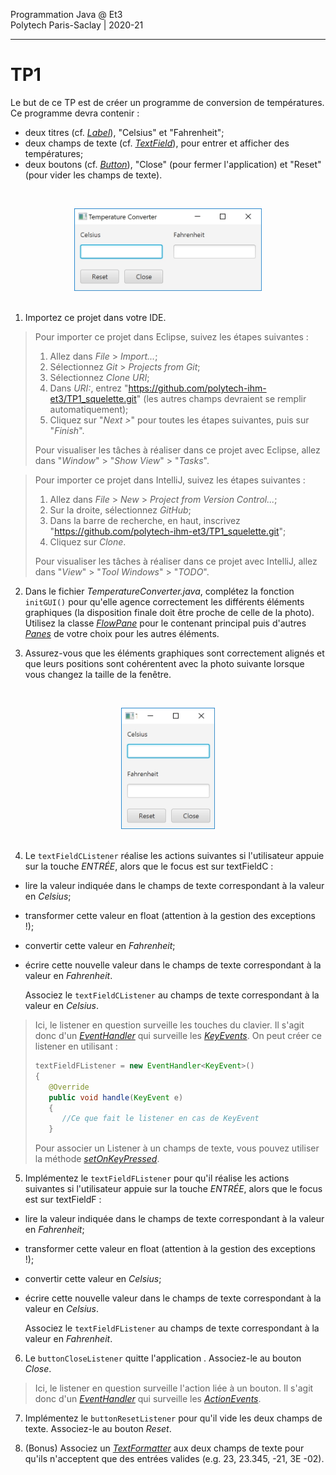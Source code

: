 Programmation Java @ Et3
<br>
Polytech Paris-Saclay | 2020-21

___

# TP1

Le but de ce TP est de créer un programme de conversion de températures.
Ce programme devra contenir :

  - deux titres (cf. [*Label*](https://docs.oracle.com/javase/8/javafx/api/javafx/scene/control/Label.html)), "Celsius" et "Fahrenheit";
  - deux champs de texte (cf. [*TextField*](https://docs.oracle.com/javase/8/javafx/api/javafx/scene/control/TextField.html)), pour entrer et afficher des températures;
  - deux boutons (cf. [*Button*](https://docs.oracle.com/javase/8/javafx/api/javafx/scene/control/Button.html)), "Close" (pour fermer l'application) et "Reset" (pour vider les champs de texte).

<br><div align="center"><img src="images/tempconvH.jpg" width="300"></img></div><br>

1. Importez ce projet dans votre IDE.

> Pour importer ce projet dans Eclipse, suivez les étapes suivantes :
>   1) Allez dans *File* > *Import...*;
>   2) Sélectionnez *Git* > *Projects from Git*;
>   3) Sélectionnez *Clone URI*;
>   4) Dans *URI:*, entrez "https://github.com/polytech-ihm-et3/TP1_squelette.git" (les autres champs devraient se remplir automatiquement);
>   5) Cliquez sur "*Next >*" pour toutes les étapes suivantes, puis sur "*Finish*".
>   
> Pour visualiser les tâches à réaliser dans ce projet avec Eclipse, allez dans "*Window*" > "*Show View*" > "*Tasks*".

> Pour importer ce projet dans IntelliJ, suivez les étapes suivantes :
>   1) Allez dans *File* > *New* > *Project from Version Control...*;
>   2) Sur la droite, sélectionnez *GitHub*;
>   3) Dans la barre de recherche, en haut, inscrivez "https://github.com/polytech-ihm-et3/TP1_squelette.git";
>   4) Cliquez sur *Clone*.
>   
> Pour visualiser les tâches à réaliser dans ce projet avec IntelliJ, allez dans "*View*" > "*Tool Windows*" > "*TODO*".

2. Dans le fichier *TemperatureConverter.java*, complétez la fonction `initGUI()` pour qu'elle agence correctement les différents éléments graphiques (la disposition finale doit être proche de celle de la photo). Utilisez la classe [*FlowPane*](https://docs.oracle.com/javase/8/javafx/api/javafx/scene/layout/FlowPane.html) pour le contenant principal puis d'autres [*Panes*](https://docs.oracle.com/javase/8/javafx/api/javafx/scene/layout/Pane.html) de votre choix pour les autres éléments.

3. Assurez-vous que les éléments graphiques sont correctement alignés et que leurs positions sont cohérentent avec la photo suivante lorsque vous changez la taille de la fenêtre.

<br><div align="center"><img src="images/tempconvV.jpg" width="150"></img></div><br>

4. Le `textFieldCListener` réalise les actions suivantes si l'utilisateur appuie sur la touche *ENTRÉE*, alors que le focus est sur textFieldC :

 - lire la valeur indiquée dans le champs de texte correspondant à la valeur en *Celsius*;
 - transformer cette valeur en float (attention à la gestion des exceptions !);
 - convertir cette valeur en *Fahrenheit*;
 - écrire cette nouvelle valeur dans le champs de texte correspondant à la valeur en *Fahrenheit*.

    Associez le `textFieldCListener` au champs de texte correspondant à la valeur en *Celsius*.

> Ici, le listener en question surveille les touches du clavier. Il s'agit donc d'un [*EventHandler*](https://docs.oracle.com/javase/8/javafx/api/javafx/event/EventHandler.html) qui surveille les [*KeyEvents*](https://docs.oracle.com/javase/8/javafx/api/javafx/scene/input/KeyEvent.html). On peut créer ce listener en utilisant :
> ```Java
> textFieldFListener = new EventHandler<KeyEvent>() 
> {
>    @Override
>    public void handle(KeyEvent e) 
>    {
>       //Ce que fait le listener en cas de KeyEvent
>    }
> ```
> Pour associer un Listener à un champs de texte, vous pouvez utiliser la méthode [*setOnKeyPressed*](https://docs.oracle.com/javase/8/javafx/api/javafx/scene/Node.html#setOnKeyPressed-javafx.event.EventHandler-).

5. Implémentez le `textFieldFListener` pour qu'il réalise les actions suivantes si l'utilisateur appuie sur la touche *ENTRÉE*, alors que le focus est sur textFieldF :

 - lire la valeur indiquée dans le champs de texte correspondant à la valeur en *Fahrenheit*;
 - transformer cette valeur en float (attention à la gestion des exceptions !);
 - convertir cette valeur en *Celsius*;
 - écrire cette nouvelle valeur dans le champs de texte correspondant à la valeur en *Celsius*.

    Associez le `textFieldFListener` au champs de texte correspondant à la valeur en *Fahrenheit*.

6. Le `buttonCloseListener` quitte l'application . Associez-le au bouton *Close*.

> Ici, le listener en question surveille l'action liée à un bouton. Il s'agit donc d'un [*EventHandler*](https://docs.oracle.com/javase/8/javafx/api/javafx/event/EventHandler.html) qui surveille les [*ActionEvents*](https://docs.oracle.com/javase/8/javafx/api/javafx/event/ActionEvent.html).

7. Implémentez le `buttonResetListener` pour qu'il vide les deux champs de texte. Associez-le au bouton *Reset*.

8. (Bonus) Associez un [*TextFormatter*](https://docs.oracle.com/javase/8/javafx/api/javafx/scene/control/TextFormatter.html) aux deux champs de texte pour qu'ils n'acceptent que des entrées valides (e.g. 23, 23.345, -21, 3E -02).
